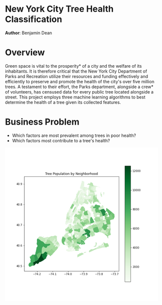 # New York City Tree Health Classification

**Author**: Benjamin Dean

# Overview

Green space is vital to the prosperity* of a city and the welfare of its inhabitants.  It is therefore critical that the New York City Department of Parks and Recreation utilize their resources and funding effectively and efficiently to preserve and promote the health of the city's over five million trees.  A testament to their effort, the Parks department, alongside a crew* of volunteers, has censused data for every public tree located alongside a street.  This project employs three machine learning algorithms to best determine the health of a tree given its collected features.

# Business Problem

* Which factors are most prevalent among trees in poor health?
* Which factors most contribute to a tree's health?

![NYC Tree Population](./data/images/tree_pop.png)


